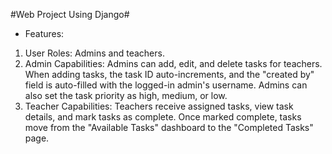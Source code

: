 #Web Project Using Django#
-	Features:
1.	User Roles: Admins and teachers.
2.	Admin Capabilities: Admins can add, edit, and delete tasks for teachers. When adding tasks, the task ID auto-increments, and the "created by" field is auto-filled with the logged-in admin's username. Admins can also set the task priority as high, medium, or low.
3.	Teacher Capabilities: Teachers receive assigned tasks, view task details, and mark tasks as complete. Once marked complete, tasks move from the "Available Tasks" dashboard to the "Completed Tasks" page.
